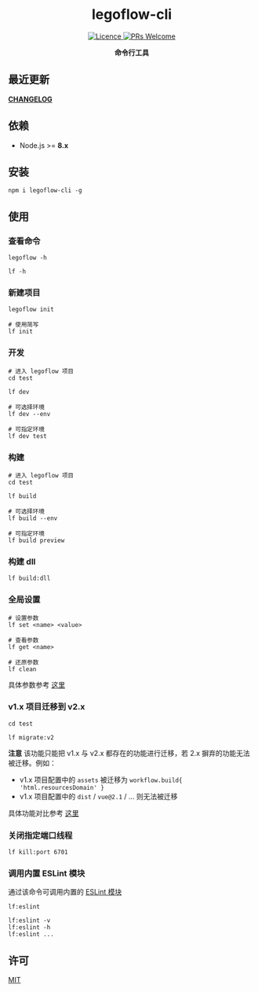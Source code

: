 <h1 align="center"> legoflow-cli </h1>

<p align="center">
    <a href="https://opensource.org/licenses/MIT">
        <img alt="Licence" src="https://img.shields.io/badge/license-MIT-green.svg" />
    </a>
    <a href="">
        <img alt="PRs Welcome" src="https://img.shields.io/badge/PRs-welcome-green.svg" />
    </a>
</p>

<p align="center">
    <strong>命令行工具</strong>
</p>

## 最近更新

**[CHANGELOG](./CHANGELOG.md)**

## 依赖

* Node.js >= **8.x**

## 安装

```
npm i legoflow-cli -g
```

## 使用

### 查看命令

```
legoflow -h

lf -h
```

### 新建项目

```shell
legoflow init

# 使用简写
lf init
```

### 开发

```shell
# 进入 legoflow 项目
cd test

lf dev

# 可选择环境
lf dev --env

# 可指定环境
lf dev test
```

### 构建

```shell
# 进入 legoflow 项目
cd test

lf build

# 可选择环境
lf build --env

# 可指定环境
lf build preview
```

### 构建 dll

```shell
lf build:dll
```

### 全局设置

```shell
# 设置参数
lf set <name> <value>

# 查看参数
lf get <name>

# 还原参数
lf clean
```

具体参数参考 [这里](https://github.com/legoflow/config)

### v1.x 项目迁移到 v2.x

```shell
cd test

lf migrate:v2
```

**注意** 该功能只能把 v1.x 与 v2.x 都存在的功能进行迁移，若 2.x 摒弃的功能无法被迁移。例如：

* v1.x 项目配置中的 `assets` 被迁移为 `workflow.build{ 'html.resourcesDomain' }`
* v1.x 项目配置中的 `dist` / `vue@2.1` / ... 则无法被迁移

具体功能对比参考 [这里](https://github.com/legoflow/legoflow/issues/12)

### 关闭指定端口线程

```shell
lf kill:port 6701
```

### 调用内置 ESLint 模块

通过该命令可调用内置的 [ESLint 模块](http://eslint.cn/docs/user-guide/command-line-interface)

```shell
lf:eslint

lf:eslint -v
lf:eslint -h
lf:eslint ...
```

## 许可

[MIT](./LICENSE)
